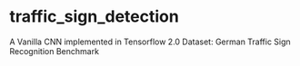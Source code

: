 # traffic_sign_detection
A Vanilla CNN implemented in Tensorflow 2.0
Dataset: German Traffic Sign Recognition Benchmark 
